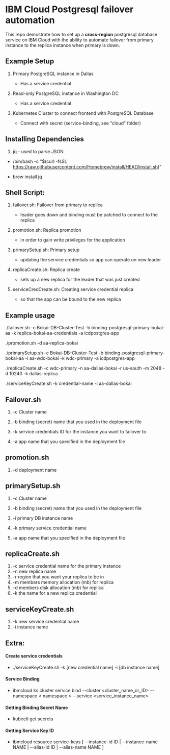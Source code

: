
# IBM Cloud Postgresql failover automation

This repo demostrate how to set up a **cross-region** postgresql database service on IBM Cloud with the ability to automate failover from primary instance to the replica instance when primary is down.
  

## Example Setup

1. Primary PostgreSQL instance in Dallas
    - Has a service credential

2. Read-only PostgreSQL instance in Washington DC
    - Has a service credential

3. Kubernetes Cluster to connect frontend with PostgreSQL Database
    - Connect with secret (service-binding, see "cloud" folder)
  

## Installing Dependencies

1. jq - used to parse JSON

* /bin/bash -c "$(curl -fsSL https://raw.githubusercontent.com/Homebrew/install/HEAD/install.sh)"

* brew install jq

 ## Shell Script:
 1. failover.sh: Failover from primary to replica
    - leader goes down and binding must be patched to connect to the replica  

2. promotion.sh: Replica promotion
    - in order to gain write privileges for the application  

3. primarySetup.sh: Primary setup
    - updating the service credentials so app can operate on new leader  

4. replicaCreate.sh: Replica create
    - sets up a new replica for the leader that was just created  

5. serviceCredCreate.sh: Creating service credential replica
    - so that the app can be bound to the new replica

## Example usage    
./failover.sh -c Bokai-DB-Cluster-Test -b binding-postgresql-primary-bokai-aa -k replica-bokai-aa-credentials -a icdpostgres-app

./promotion.sh -d aa-replica-bokai

./primarySetup.sh -c Bokai-DB-Cluster-Test -b binding-postgresql-primary-bokai-aa -i aa-wdc-bokai -k wdc-primary -a icdpostgres-app

./replicaCreate.sh -c wdc-primary -n aa-dallas-bokai -r us-south -m 2048 -d 10240 -k dallas-replica

./serviceKeyCreate.sh -k credential-name -i aa-dallas-bokai

## Failover.sh


1. -c Cluster name

2. -b binding (secret) name that you used in the deployment file

3. -k service credentials ID for the instance you want to failover to

4. -a app name that you specified in the deployment file



## promotion.sh

1. -d deployment name

  
## primarySetup.sh

1. -c Cluster name

2. -b binding (secret) name that you used in the deployment file

3. -i primary DB instance name
4. -k primary service credential name

5. -a app name that you specified in the deployment file

## replicaCreate.sh

1. -c service credential name for the primary instance
2. -n new replica name
3. -r region that you want your replica to be in
4. -m members memory allocation (mb) for replica
5. -d members disk allocation (mb) for replica
6. -k the name for a new replica credential
## serviceKeyCreate.sh

1. -k new service credential name
2. -i instance name
  
## Extra:

#### Create service credentials
* ./serviceKeyCreate.sh -k [new credential name] -i [db instance name]

#### Service Binding

* ibmcloud ks cluster service bind --cluster <cluster_name_or_ID> --namespace < namespace > --service <service_instance_name>

  

#### Getting Binding Secret Name

* kubectl get secrets



#### Getting Service Key ID

* ibmcloud resource service-keys [ --instance-id ID | --instance-name NAME | --alias-id ID | --alias-name NAME ]
